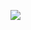 ![](https://raw.githubusercontent.com/SMRUCC/Sequence-Patterns-Toolkit/master/SequencePatterns/SequenceLogo/psb.png)
